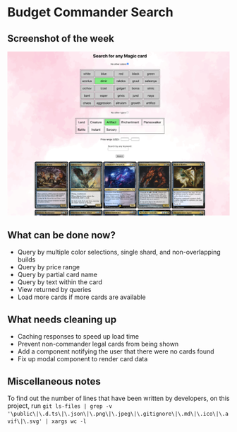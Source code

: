 # Budget Commander Search
## Screenshot of the week
![Screenshot of application](https://github.com/secretmtgdev/Budget-Commander-Viewer/blob/main/src/assets/weekly_screenshots/week_2.png)

## What can be done now?
- Query by multiple color selections, single shard, and non-overlapping builds
- Query by price range
- Query by partial card name
- Query by text within the card
- View returned by queries
- Load more cards if more cards are available

## What needs cleaning up
- Caching responses to speed up load time
- Prevent non-commander legal cards from being shown
- Add a component notifying the user that there were no cards found
- Fix up modal component to render card data

## Miscellaneous notes

To find out the number of lines that have been written by developers, on this project, run `git ls-files | grep -v '\public\|\.d.ts\|\.json\|\.png\|\.jpeg\|\.gitignore\|\.md\|\.ico\|\.avif\|\.svg' | xargs wc -l`
